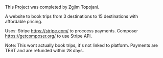 This Project was completed by Zgjim Topojani.

A website to book trips from 3 destinations to 15 destinations with affordable pricing.

Uses:
    Stripe https://stripe.com/ to proccess payments.
    Composer https://getcomposer.org/ to use Stripe API.

Note: This wont actually book trips, it's not linked to platform.
Payments are TEST and are refunded within 28 days.
